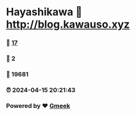 # Hayashikawa :link: http://blog.kawauso.xyz 
### :page_facing_up: [17](http://blog.kawauso.xyz/tag.html) 
### :speech_balloon: 2 
### :hibiscus: 19681 
### :alarm_clock: 2024-04-15 20:21:43 
### Powered by :heart: [Gmeek](https://github.com/Meekdai/Gmeek)
